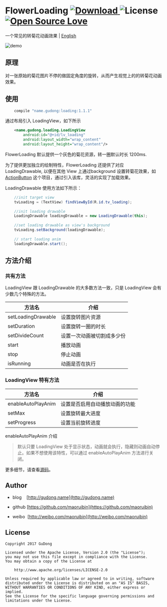 # FlowerLoading [ ![Download](https://api.bintray.com/packages/gudong/maven/loading/images/download.svg) ](https://bintray.com/gudong/maven/loading/_latestVersion)   ![License](https://img.shields.io/badge/license-Apache%202.0-blue.svg)  [ ![Open Source Love](https://badges.frapsoft.com/os/v1/open-source.svg?v=103)](https://github.com/ellerbrock/open-source-badges/)

一个常见的转菊花动画效果 | [English](/doc/Readme-en.md)

![demo](http://7xr9gx.com1.z0.glb.clouddn.com/flower_real_right.gif)

## 原理

对一张原始的菊花图片不停的做固定角度的旋转，从而产生视觉上的的转菊花动画效果。

## 使用

```gradle
    compile "name.gudong:loading:1.1.1"
```

通过布局引入 LoadingView，如下所示

```xml
    <name.gudong.loading.LoadingView
        android:id="@+id/lv_loading"
        android:layout_width="wrap_content"
        android:layout_height="wrap_content"/>
```

FlowerLoading 默认提供一个灰色的菊花资源，转一圈默认时长 1200ms.

为了提供更加独立的绘制特性，FlowerLoading 还提供了对应 LoadingDrawable, 以便在其他 View 上通过background 设置转菊花效果，如 [ActionButton](https://github.com/maoruibin/ActionButton) 这个项目，通过引入该库，灵活的实现了加载效果。


LoadingDrawable 使用方法如下所示：

```java
    //init target view
    tvLoading = (TextView) findViewById(R.id.tv_loading);
    
    //init loading drawable
    LoadingDrawable loadingDrawable = new LoadingDrawable(this);
    
    //set loading drawable as view's background 
    tvLoading.setBackground(loadingDrawable);
    
    // start loading anim
    loadingDrawable.start();
```

## 方法介绍

### 共有方法
LoadingView 跟 LoadingDrawable 的大多数方法一致，只是 LoadingView 会有少数几个特殊的方法。

方法名 | 介绍
---- | ---
setLoadingDrawable | 设置旋转图片资源 
setDuration |  设置旋转一圈的时长
setDivideCount |  设置一次动画被切割成多少份
start | 播放动画 
stop | 停止动画 
isRunning | 动画是否在执行 

### LoadingView 特有方法

方法名 | 介绍
---- | ---
enableAutoPlayAnim | 设置是否启用自动播放动画的功能 
setMax | 设置旋转最大进度 
setProgress | 设置当前旋转进度 

enableAutoPlayAnim 介绍
> 默认只要 LoadingView 处于显示状态，动画就会执行，隐藏则动画自动停止。如果不想使用该特性，可以通过 enableAutoPlayAnim 方法进行关闭。


更多细节，请查看[源码](./loading/src/main/java/name/gudong/loading/LoadingDrawable.java)。

## Author

- blog&nbsp;&nbsp;&nbsp;&nbsp;[http://gudong.name](http://gudong.name)

- github [https://github.com/maoruibin](https://github.com/maoruibin)

- weibo&nbsp;&nbsp;[http://weibo.com/maoruibin](http://weibo.com/maoruibin)

## License

    Copyright 2017 GuDong

    Licensed under the Apache License, Version 2.0 (the "License");
    you may not use this file except in compliance with the License.
    You may obtain a copy of the License at

        http://www.apache.org/licenses/LICENSE-2.0

    Unless required by applicable law or agreed to in writing, software
    distributed under the License is distributed on an "AS IS" BASIS,
    WITHOUT WARRANTIES OR CONDITIONS OF ANY KIND, either express or implied.
    See the License for the specific language governing permissions and
    limitations under the License.



